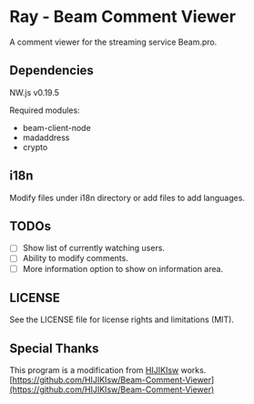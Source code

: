 # Ray - Beam Comment Viewer
A comment viewer for the streaming service Beam.pro.

## Dependencies
NW.js v0.19.5

Required modules:
- beam-client-node
- madaddress
- crypto

## i18n
Modify files under i18n directory or add files to add languages.

## TODOs
- [ ] Show list of currently watching users.
- [ ] Ability to modify comments.
- [ ] More information option to show on information area.

## LICENSE
See the LICENSE file for license rights and limitations (MIT).
  
## Special Thanks
This program is a modification from [HIJIKIsw](https://github.com/HIJIKIsw) works.  
[https://github.com/HIJIKIsw/Beam-Comment-Viewer](https://github.com/HIJIKIsw/Beam-Comment-Viewer)